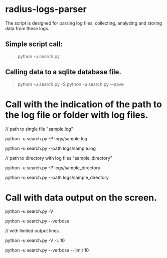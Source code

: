 # radius-logs-parser

The script is designed for parsing log files, collecting, analyzing and storing data from these logs.

## Simple script call:

> python -u search.py

## Calling data to a sqlite database file.

> python -u search.py -S
> python -u search.py --save

# Call with the indication of the path to the log file or folder with log files.
// path to single file "sample.log"

python -u search.py -P logs/sample.log

python -u search.py --path logs/sample.log

// path to directory with log files "sample_directory"

python -u search.py -P logs/sample_directory

python -u search.py --path logs/sample_directory

# Call with data output on the screen.

python -u search.py -V

python -u search.py --verbose

// with limited output lines.

python -u search.py -V -L 10

python -u search.py --verbose --limit 10

